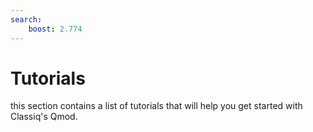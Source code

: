 ```yaml
---
search:
    boost: 2.774
---
```


# Tutorials

this section contains a list of tutorials that will help you get started with Classiq's Qmod.
